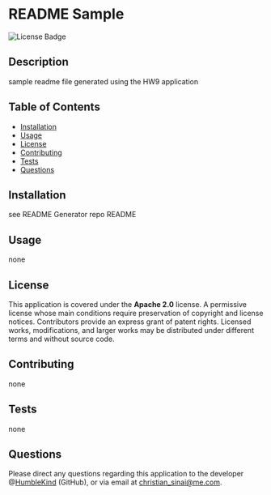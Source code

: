 
# README Sample
![License Badge](https://img.shields.io/badge/lisence-Apache%202.0-green)

## Description
sample readme file generated using the HW9 application

## Table of Contents
* [Installation](#installation)
* [Usage](#usage)
* [License](#license)
* [Contributing](#contributing)
* [Tests](#tests)
* [Questions](#questions)

## Installation
see README Generator repo README

## Usage
none

## License
This application is covered under the **Apache 2.0** license. A permissive license whose main conditions require preservation of copyright and license notices. Contributors provide an express grant of patent rights. Licensed works, modifications, and larger works may be distributed under different terms and without source code.

## Contributing
none

## Tests
none

## Questions
Please direct any questions regarding this application to the developer @[HumbleKind](https://github.com/HumbleKind) (GitHub), or via email at christian_sinai@me.com.
